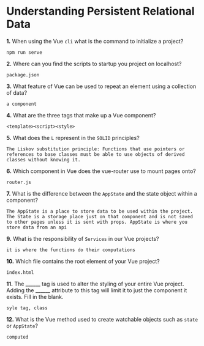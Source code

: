 # Understanding Persistent Relational Data

**1.** When using the Vue `cli` what is the command to initialize a project?
<!-- enter you answer in the space below -->
```
npm run serve
```
**2.** Where can you find the scripts to startup you project on localhost?
<!-- enter you answer in the space below -->
```
package.json
```
**3.** What feature of Vue can be used to repeat an element using a collection of data?
<!-- enter you answer in the space below -->
```
a component
```
**4.** What are the three tags that make up a Vue component?
<!-- enter you answer in the space below -->
```
<template><script><style>
```
**5.** What does the `L` represent in the `SOLID` principles?
<!-- enter you answer in the space below -->
```
The Liskov substitution principle: Functions that use pointers or references to base classes must be able to use objects of derived classes without knowing it. 
```
**6.** Which component in Vue does the vue-router use to mount pages onto?
<!-- enter you answer in the space below -->
```
router.js
```
**7.** What is the difference between the `AppState` and the state object within a component?
<!-- enter you answer in the space below -->
```
The AppState is a place to store data to be used within the project. The State is a storage place just on that component and is not saved to other pages unless it is sent with props. AppState is where you store data from an api 
```
**9.** What is the responsibility of `Services` in our Vue projects?
<!-- enter you answer in the space below -->
```
it is where the functions do their computations
```
**10.** Which file contains the root element of your Vue project?
<!-- enter you answer in the space below -->
```
index.html
```
**11.** The ______ tag is used to alter the styling of your entire Vue project.  Adding the ______ attribute to this tag will limit it to just the component it exists.  Fill in the blank.
<!-- enter you answer in the space below -->
```
syle tag, class
```
**12.** What is the Vue method used to create watchable objects such as `state` or `AppState`?
<!-- enter you answer in the space below -->
```
computed
```